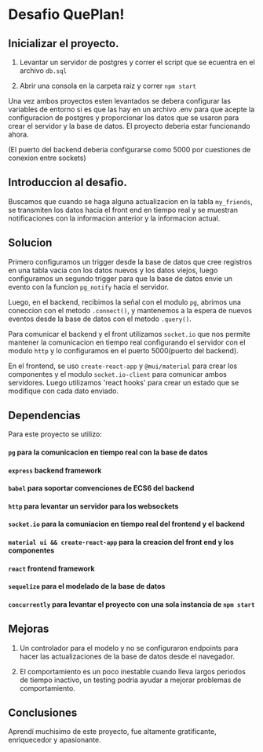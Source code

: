 # Desafio QuePlan!

## Inicializar el proyecto.

1. Levantar un servidor de postgres y correr el script que se ecuentra en el archivo `db.sql`

2. Abrir una consola en la carpeta raiz y correr `npm start`

Una vez ambos proyectos esten levantados se debera configurar las variables de entorno si es que las hay en un archivo
.env para que acepte la configuracion de postgres y proporcionar los datos que se usaron para crear el servidor y la base de datos. El proyecto deberia estar funcionando ahora.

(El puerto del backend deberia configurarse como 5000 por cuestiones de conexion entre sockets)

## Introduccion al desafio.

Buscamos que cuando se haga alguna actualizacion en la tabla `my_friends`, se transmiten los datos hacia el front end en tiempo real y se muestran notificaciones con la informacion anterior y la informacion actual.

## Solucion

Primero configuramos un trigger desde la base de datos que cree registros en una tabla vacia con los datos nuevos y los datos viejos, luego configuramos un segundo trigger para que la base de datos envie un evento con la funcion `pg_notify` hacia el servidor.

Luego, en el backend, recibimos la señal con el modulo `pg`, abrimos una coneccion con el metodo `.connect()`, y mantenemos a la espera de nuevos eventos desde la base de datos con el metodo `.query()`.

Para comunicar el backend y el front utilizamos `socket.io` que nos permite mantener la comunicacion en tiempo real configurando el servidor con el modulo `http` y lo configuramos en el puerto 5000(puerto del backend).

En el frontend, se uso `create-react-app` y `@mui/material` para crear los componentes y el modulo `socket.io-client` para comunicar ambos servidores. Luego utilizamos 'react hooks' para crear un estado que se modifique con cada dato enviado.

## Dependencias

Para este proyecto se utilizo:

#### `pg` para la comunicacion en tiempo real con la base de datos

#### `express` backend framework

#### `babel` para soportar convenciones de ECS6 del backend

#### `http` para levantar un servidor para los websockets

#### `socket.io` para la comuniacion en tiempo real del frontend y el backend

#### `material ui && create-react-app` para la creacion del front end y los componentes

#### `react` frontend framework

#### `sequelize` para el modelado de la base de datos

#### `concurrently` para levantar el proyecto con una sola instancia de `npm start`

## Mejoras

1. Un controlador para el modelo y no se configuraron endpoints para hacer las actualizaciones de la base de datos desde el navegador.

2. El comportamiento es un poco inestable cuando lleva largos periodos de tiempo inactivo, un testing podria ayudar a mejorar problemas de comportamiento.

## Conclusiones

Aprendí muchisimo de este proyecto, fue altamente gratificante, enriquecedor y apasionante.
